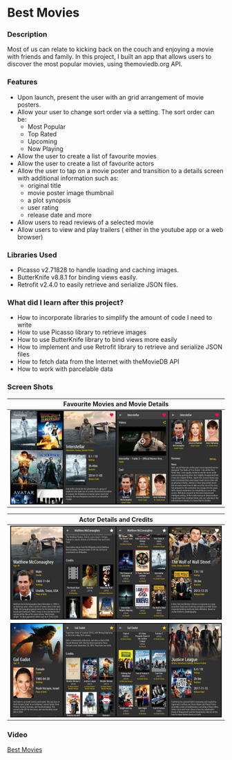 # Best Movies

### Description
Most of us can relate to kicking back on the couch and enjoying a movie with friends and family. In this project, I built an app that allows users to discover the most popular movies, using themoviedb.org API.

### Features
- Upon launch, present the user with an grid arrangement of movie posters.
- Allow your user to change sort order via a setting. The sort order can be:
  - Most Popular
  - Top Rated
  - Upcoming
  - Now Playing
- Allow the user to create a list of favourite movies
- Allow the user to create a list of favourite actors
- Allow the user to tap on a movie poster and transition to a details screen with additional information such as:
  - original title
  - movie poster image thumbnail
  - a plot synopsis
  - user rating
  - release date and more
- Allow users to read reviews of a selected movie
- Allow users to view and play trailers ( either in the youtube app or a web browser)

  
### Libraries Used
- Picasso v2.71828 to handle loading and caching images.
- ButterKnife v8.8.1 for binding views easily.
- Retrofit v2.4.0 to easily retrieve and serialize JSON files.

### What did I learn after this project?
- How to incorporate libraries to simplify the amount of code I need to write
- How to use Picasso library to retrieve images
- How to use ButterKnife library to bind views more easily
- How to implement and use Retrofit library to retrieve and serialize JSON files
- How to fetch data from the Internet with theMovieDB API
- How to work with parcelable data

### Screen Shots
Favourite Movies and Movie Details |
--- |
![](/screenshots/best_movies_1.jpg) |

Actor Details and Credits |
--- |
![](/screenshots/best_movies_2.jpg) |
![](/screenshots/best_movies_3.jpg) |

### Video
[Best Movies](https://youtu.be/NSrq0ulqdYg)
